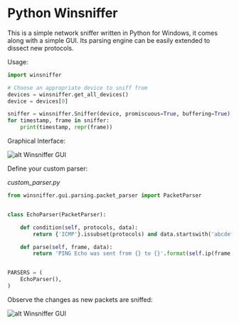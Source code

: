 # Python Winsniffer #

This is a simple network sniffer written in Python for Windows, it comes along with a simple GUI.
Its parsing engine can be easily extended to dissect new protocols.

Usage:
```python
import winsniffer

# Choose an appropriate device to sniff from
devices = winsniffer.get_all_devices()
device = devices[0]

sniffer = winsniffer.Sniffer(device, promiscuous=True, buffering=True)
for timestamp, frame in sniffer:
    print(timestamp, repr(frame))
```


Graphical Interface:


![alt Winsniffer GUI](https://i.imgur.com/fFYqwk8.png)

Define your custom parser:

*custom_parser.py*
```python
from winsniffer.gui.parsing.packet_parser import PacketParser


class EchoParser(PacketParser):

    def condition(self, protocols, data):
        return {'ICMP'}.issubset(protocols) and data.startswith('abcdef')

    def parse(self, frame, data):
        return 'PING Echo was sent from {} to {}'.format(self.ip(frame.data.src), self.ip(frame.data.dst))


PARSERS = (
    EchoParser(),
)
```


Observe the changes as new packets are sniffed:

![alt Winsniffer GUI](https://i.imgur.com/hML2eZ3.png)


